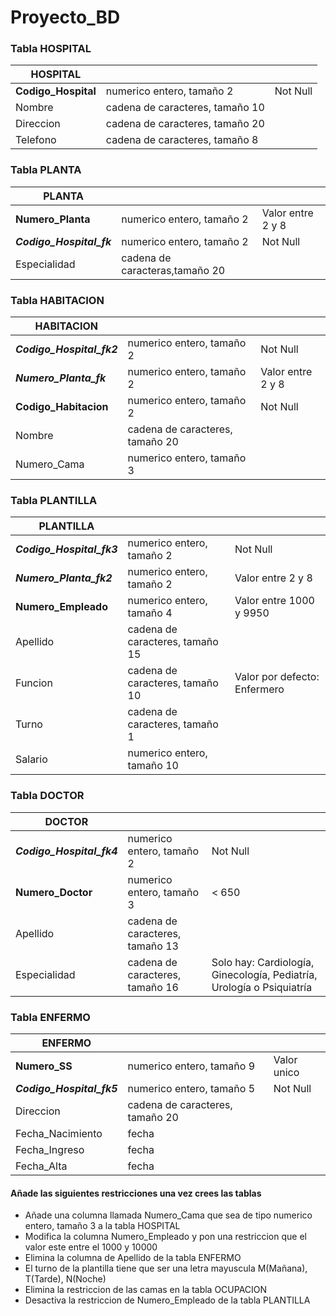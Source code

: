 # Proyecto_BD

### Tabla HOSPITAL

| HOSPITAL            |                                 |          |
|---------------------|---------------------------------|----------|
| **Codigo_Hospital** | numerico entero, tamaño 2       | Not Null |
| Nombre              | cadena de caracteres, tamaño 10 |          |
| Direccion           | cadena de caracteres, tamaño 20 |          |
| Telefono            | cadena de caracteres, tamaño 8  |          |

### Tabla PLANTA

| PLANTA                   |                                |                   |
|--------------------------|--------------------------------|-------------------|
| **Numero_Planta**        | numerico entero, tamaño 2      | Valor entre 2 y 8 |
| **_Codigo_Hospital_fk_** | numerico entero, tamaño 2      | Not Null          |
| Especialidad             | cadena de caracteras,tamaño 20 |                   |

### Tabla HABITACION

| HABITACION                |                                 |                   |
|---------------------------|---------------------------------|-------------------|
| **_Codigo_Hospital_fk2_** | numerico entero, tamaño 2       | Not Null          |
| **_Numero_Planta_fk_**    | numerico entero, tamaño 2       | Valor entre 2 y 8 |
| **Codigo_Habitacion**     | numerico entero, tamaño 2       | Not Null          |
| Nombre                    | cadena de caracteres, tamaño 20 |                   |
| Numero_Cama               | numerico entero, tamaño 3       |                   |

### Tabla PLANTILLA

| PLANTILLA                  |                                 |                              |
|----------------------------|---------------------------------|------------------------------|
| **_Codigo_Hospital_fk3_**  | numerico entero, tamaño 2       | Not Null                     |
| **_Numero_Planta_fk2_**    | numerico entero, tamaño 2       | Valor entre 2 y 8            |
| **Numero_Empleado**        | numerico entero, tamaño 4       | Valor entre 1000 y 9950      |
| Apellido                   | cadena de caracteres, tamaño 15 |                              |
| Funcion                    | cadena de caracteres, tamaño 10 | Valor por defecto: Enfermero |
| Turno                      | cadena de caracteres, tamaño 1  |                              |
| Salario                    | numerico entero, tamaño 10      |                              |

### Tabla DOCTOR

| DOCTOR                    |                                 |                                                                       |
|---------------------------|---------------------------------|-----------------------------------------------------------------------|
| **_Codigo_Hospital_fk4_** | numerico entero, tamaño 2       | Not Null                                                              |
| **Numero_Doctor**         | numerico entero, tamaño 3       | < 650                                                                 |
| Apellido                  | cadena de caracteres, tamaño 13 |                                                                       |
| Especialidad              | cadena de caracteres, tamaño 16 | Solo hay: Cardiología, Ginecología, Pediatría, Urología o Psiquiatría |

### Tabla ENFERMO

| ENFERMO                   |                                 |                 |
|---------------------------|---------------------------------|-----------------|
| **Numero_SS**             | numerico entero, tamaño 9       | Valor unico     |
| **_Codigo_Hospital_fk5_** | numerico entero, tamaño 5       | Not Null        |
| Direccion                 | cadena de caracteres, tamaño 20 |                 |
| Fecha_Nacimiento          | fecha                           |                 |
| Fecha_Ingreso             | fecha                           |                 |
| Fecha_Alta                | fecha                           |                 |


#### Añade las siguientes restricciones una vez crees las tablas
* Añade una columna llamada Numero_Cama que sea de tipo numerico entero, tamaño 3 a la tabla HOSPITAL
* Modifica la columna Numero_Empleado y pon una restriccion que el valor este entre el 1000 y 10000
* Elimina la columna de Apellido de la tabla ENFERMO
* El turno de la plantilla tiene que ser una letra mayuscula M(Mañana), T(Tarde), N(Noche)
* Elimina la restriccion de las camas en la tabla OCUPACION
* Desactiva la restriccion de Numero_Empleado de la tabla PLANTILLA
